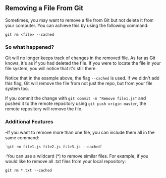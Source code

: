 ## Removing a File From Git

Sometimes, you may want to remove a file from Git but not delete it from your computer. You can achieve this by using the following command:

``git rm <file> --cached``

### So what happened?

Git will no longer keeps track of changes in the removed file. As far as Git knows, it's as if you had deleted the file. If you were to locate the file in your file system, you will notice that it's still there.

Notice that in the example above, the flag `--cached` is used. If we didn't add this flag, Git will remove the file from not just the repo, but from your file system too.

If you commit the change with `git commit -m "Remove file1.js"` and pushed it to the remote repository using `git push origin master`, the remote repository will remove the file.

### Additional Features

-If you want to remove more than one file, you can include them all in the same command:

    `git rm file1.js file2.js file3.js --cached`

-You can use a wildcard (*) to remove similar files. For example, if you would like to remove all .txt files from your local repository:

  `git rm *.txt --cached`
